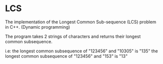 LCS
===

The implementation of the Longest Common Sub-sequence (LCS) problem in C++. (Dynamic programming) 

The program takes 2 strings of characters and returns their longest common subsequence.

i.e: 
the longest common subsequence of "123456" and "10305" is "135" 
the longest common subsequence of "123456" and "153" is "13"
